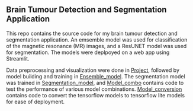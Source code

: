## Brain Tumour Detection and Segmentation Application

This repo contains the source code for my brain tumour detection and segmentation application. 
An emsemble model was used for classification of the magnetic resonance (MR) images, and a ResUNET model was used for segmentation. The models were deplpoyed on a web app using Streamlit.

Data preprocessing and visualization were done in [Project](https://github.com/Oguama77/Brain-Tumour-Detection-and-Segmentation-Device/blob/main/Project.ipynb), followed by model building and training in [Ensemble_model](https://github.com/Oguama77/Brain-Tumour-Detection-and-Segmentation-Device/blob/main/Ensemble_model.ipynb). The segmentation model was trained in [Segmentation_model](https://github.com/Oguama77/Brain-Tumour-Detection-and-Segmentation-Device/blob/main/Segmentation_model.ipynb), and [Model_combo](https://github.com/Oguama77/Brain-Tumour-Detection-and-Segmentation-Device/blob/main/Model_combo.ipynb) contains code to test the performance of various model combinations. 
[Model_conversion](https://github.com/Oguama77/Brain-Tumour-Detection-and-Segmentation-Device/blob/main/Model_conversion.ipynb) contains code to convert the tensorflow models to tensorflow lite models for ease of deployment.
